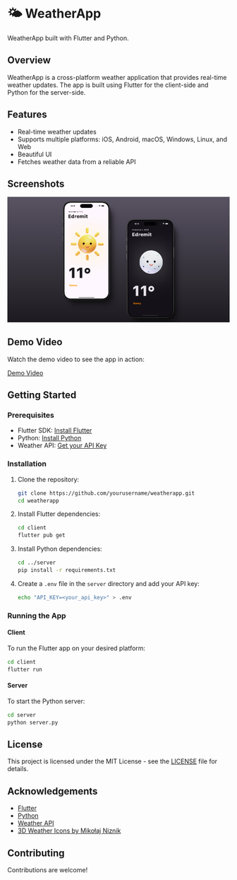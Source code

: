 # 🌤️ WeatherApp

WeatherApp built with Flutter and Python.

## Overview

WeatherApp is a cross-platform weather application that provides real-time weather updates. The app is built using Flutter for the client-side and Python for the server-side.

## Features

- Real-time weather updates
- Supports multiple platforms: iOS, Android, macOS, Windows, Linux, and Web
- Beautiful UI
- Fetches weather data from a reliable API

## Screenshots

![APP](Images/app.png)

## Demo Video

Watch the demo video to see the app in action:

[Demo Video](https://youtu.be/tv-oBduyGaY)

## Getting Started

### Prerequisites

- Flutter SDK: [Install Flutter](https://flutter.dev/docs/get-started/install)
- Python: [Install Python](https://www.python.org/downloads/)
- Weather API: [Get your API Key](https://www.weatherapi.com)

### Installation

1. Clone the repository:

   ```sh
   git clone https://github.com/yourusername/weatherapp.git
   cd weatherapp
   ```

2. Install Flutter dependencies:

   ```sh
   cd client
   flutter pub get
   ```

3. Install Python dependencies:

   ```sh
   cd ../server
   pip install -r requirements.txt
   ```

4. Create a `.env` file in the `server` directory and add your API key:
   ```sh
   echo "API_KEY=<your_api_key>" > .env
   ```

### Running the App

#### Client

To run the Flutter app on your desired platform:

```sh
cd client
flutter run
```

#### Server

To start the Python server:

```sh
cd server
python server.py
```

## License

This project is licensed under the MIT License - see the [LICENSE](LICENSE) file for details.

## Acknowledgements

- [Flutter](https://flutter.dev/)
- [Python](https://www.python.org/)
- [Weather API](https://www.weatherapi.com)
- [3D Weather Icons by Mikołaj Niznik](https://www.figma.com/community/file/1023658389987124693/mikoaj-niznik-3d-weather-icons)

## Contributing

Contributions are welcome!
